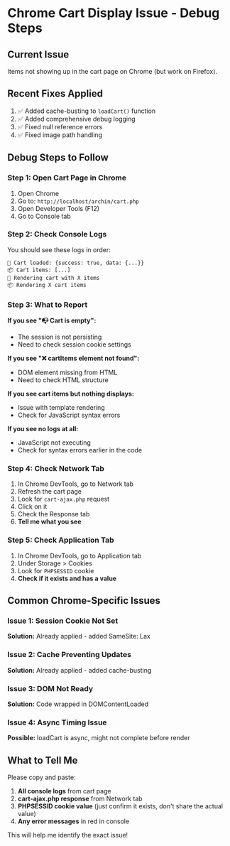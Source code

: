 # Chrome Cart Display Issue - Debug Steps

## Current Issue
Items not showing up in the cart page on Chrome (but work on Firefox).

## Recent Fixes Applied
1. ✅ Added cache-busting to `loadCart()` function
2. ✅ Added comprehensive debug logging
3. ✅ Fixed null reference errors
4. ✅ Fixed image path handling

## Debug Steps to Follow

### Step 1: Open Cart Page in Chrome
1. Open Chrome
2. Go to: `http://localhost/archin/cart.php`
3. Open Developer Tools (F12)
4. Go to Console tab

### Step 2: Check Console Logs
You should see these logs in order:
```
🛒 Cart loaded: {success: true, data: {...}}
📦 Cart items: [...]
🎨 Rendering cart with X items
📦 Rendering X cart items
```

### Step 3: What to Report

**If you see "📭 Cart is empty":**
- The session is not persisting
- Need to check session cookie settings

**If you see "❌ cartItems element not found":**
- DOM element missing from HTML
- Need to check HTML structure

**If you see cart items but nothing displays:**
- Issue with template rendering
- Check for JavaScript syntax errors

**If you see no logs at all:**
- JavaScript not executing
- Check for syntax errors earlier in the code

### Step 4: Check Network Tab
1. In Chrome DevTools, go to Network tab
2. Refresh the cart page
3. Look for `cart-ajax.php` request
4. Click on it
5. Check the Response tab
6. **Tell me what you see**

### Step 5: Check Application Tab
1. In Chrome DevTools, go to Application tab
2. Under Storage > Cookies
3. Look for `PHPSESSID` cookie
4. **Check if it exists and has a value**

## Common Chrome-Specific Issues

### Issue 1: Session Cookie Not Set
**Solution:** Already applied - added SameSite: Lax

### Issue 2: Cache Preventing Updates
**Solution:** Already applied - added cache-busting

### Issue 3: DOM Not Ready
**Solution:** Code wrapped in DOMContentLoaded

### Issue 4: Async Timing Issue
**Possible:** loadCart is async, might not complete before render

## What to Tell Me

Please copy and paste:

1. **All console logs** from cart page
2. **cart-ajax.php response** from Network tab
3. **PHPSESSID cookie value** (just confirm it exists, don't share the actual value)
4. **Any error messages** in red in console

This will help me identify the exact issue!

